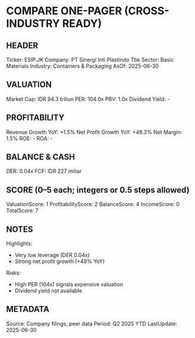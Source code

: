 # COMPARE ONE-PAGER (CROSS-INDUSTRY READY)

## HEADER
Ticker: ESIP.JK
Company: PT Sinergi Inti Plastindo Tbk
Sector: Basic Materials
Industry: Containers & Packaging
AsOf: 2025-06-30

## VALUATION
Market Cap: IDR 94.3 triliun
PER: 104.0x
PBV: 1.0x
Dividend Yield: -

## PROFITABILITY
Revenue Growth YoY: +1.5%
Net Profit Growth YoY: +49.3%
Net Margin: 1.5%
ROE: -
ROA: -

## BALANCE & CASH
DER: 0.04x
FCF: IDR 227 miliar

## SCORE (0–5 each; integers or 0.5 steps allowed)
ValuationScore: 1
ProfitabilityScore: 2
BalanceScore: 4
IncomeScore: 0
TotalScore: 7

## NOTES
Highlights:
- Very low leverage (DER 0.04x)
- Strong net profit growth (+49% YoY)

Risks:
- High PER (104x) signals expensive valuation
- Dividend yield not available

## METADATA
Source: Company filings, peer data
Period: Q2 2025 YTD
LastUpdate: 2025-06-30